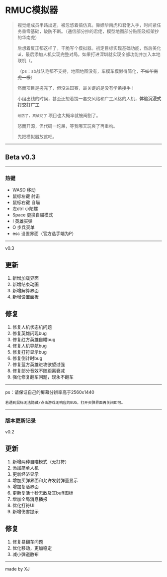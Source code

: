 # RMUC模拟器

>视觉组成员半路出道，被忽悠着搞仿真。靠嫖华南虎和君佬入手，时间紧任务重零基础，破防不断。（通信部分抄的君佬，模型地图部分贴图及框架抄的华南虎）
>
>后想着反正都这样了，干脆写个模拟器。初定目标实现基础功能，然后美化ui，最后添加人机实现完整对局。如果打进深圳就实现全部功能并加入本地联机（。
>
>（ps：sb战队毛都不支持，地图地图没有，车模车模懒得简化，~~不如华南虎一根~~）
>
>然而项目是搓完了，但没进国赛，最关键的是没有学弟接手！
>
>小组出线的时候，甚至还想着搓一套交风格和广工风格的人机，**体验沉浸式打交打广工**
>
>`破防了，真破防了` 项目也大概率就被阉割了。
>
>怒而开源，但代码一坨屎，等我哪天玩爽了再重构。
>
>先把模拟器放这吧。
---
## Beta v0.3
---
### 热键
* WASD 移动
* 鼠标左键 射击
* 鼠标右键 自瞄
* 左ctrl 小陀螺
* Space  更换自瞄模式
* I  英雄买弹
* O  步兵买单
* esc 设置界面（官方选手端为P）
---
v0.3
## 更新
1. 新增加载界面
2. 新增结束动画
3. 新增解算界面
4. 新增设置面板

## 修复
1. 修复人机状态机问题
2. 修复英雄闪现bug
3. 修复红方英雄自瞄bug
4. 修复人机导航bug
5. 修复打符显示bug
6. 修复倒计时bug
7. 修复蓝方英雄进攻欲望过强
8. 修复部分音效不随距离衰减
9. 强化修复翻车问题，现永不翻车
---
ps：请保证自己的屏幕分辨率高于2560x1440

    若遇到鼠标无法隐藏/点击游戏无响应的BUG，打开买弹界面再关闭即可。
---
### 版本更新记录

v0.2
## 更新
1. 新增两种自瞄模式（无打符）
2. 添加简单人机
3. 更新经济显示
4. 增加买弹界面和允许发射弹量显示
5. 增加复活界面
6. 更新复活十秒无敌及其buff图标
7. 增加全局消息播报
8. 优化打符UI
9. 新增伤害提示

## 修复
1. 修复易翻车问题
2. 优化移动，更加稳定
3. 减小弹道散布
---
made by XJ
